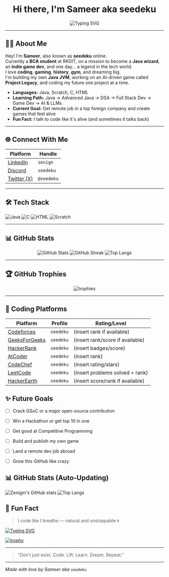 
<h1 align="center">Hi there, I'm Sameer aka seedeku</h1>
<p align="center">
  <img src="https://readme-typing-svg.demolab.com?font=Fira+Code&size=22&pause=1000&color=F78C6C&center=true&vCenter=true&width=440&lines=Oh+hi+there...;I+know+it's+a+pretty+boring+profile...;but+nice+to+see+you+here!" alt="Typing SVG" />
</p>

---

## 🙋‍♂️ About Me

Hey! I'm **Sameer**, also known as **seedeku** online.  
Currently a **BCA student** at RKGIT, on a mission to become a **Java wizard**, an **indie game dev**, and one day... a legend in the tech world.  
I love **coding**, **gaming**, **history**, **gym**, and dreaming big.  
I'm building my own **Java JVM**, working on an AI-driven game called **Project Legacy**, and coding my future one project at a time.

- **Languages:** Java, Scratch, C, HTML  
- **Learning Path:** Java → Advanced Java → DSA → Full Stack Dev → Game Dev → AI & LLMs  
- **Current Goal:** Get remote job in a top foreign company and create games that feel alive  
- **Fun Fact:** I talk to code like it's alive (and sometimes it talks back)

---

## 🌐 Connect With Me

| Platform | Handle |
|---------|--------|
| [LinkedIn](https://linkedin.com/in/zenign) | `zenign` |
| [Discord](https://discordapp.com/users/seedeku) | `seedeku` |
| [Twitter (X)](https://twitter.com/seedeku) | `@seedeku` |

---


## 🛠️ Tech Stack

![Java](https://img.shields.io/badge/Java-ED8B00?style=for-the-badge&logo=java&logoColor=white)
![C](https://img.shields.io/badge/C-00599C?style=for-the-badge&logo=c&logoColor=white)
![HTML](https://img.shields.io/badge/HTML-E34F26?style=for-the-badge&logo=html5&logoColor=white)
![Scratch](https://img.shields.io/badge/Scratch-FFA500?style=for-the-badge&logo=scratch&logoColor=white)

---

## 📊 GitHub Stats

<p align="center">
  <img src="https://github-readme-stats.vercel.app/api?username=seedeku&show_icons=true&theme=tokyonight" alt="GitHub Stats"/>
  <img src="https://github-readme-streak-stats.herokuapp.com?user=seedeku&theme=tokyonight" alt="GitHub Streak"/>
  <img src="https://github-readme-stats.vercel.app/api/top-langs/?username=seedeku&layout=compact&theme=tokyonight" alt="Top Langs"/>
</p>

---

## 🏆 GitHub Trophies

<p align="center">
  <img src="https://github-profile-trophy.vercel.app/?username=seedeku&theme=onestar&row=1&column=6" alt="trophies" />
</p>

---

## 🚀 Coding Platforms

| Platform | Profile | Rating/Level |
|----------|---------|--------------|
| [Codeforces](https://codeforces.com/profile/seedeku) | `seedeku` | (insert rank if available) |
| [GeeksForGeeks](https://auth.geeksforgeeks.org/user/seedeku) | `seedeku` | (insert rank/score if available) |
| [HackerRank](https://www.hackerrank.com/seedeku) | `seedeku` | (insert badges/score) |
| [AtCoder](https://atcoder.jp/users/seedeku) | `seedeku` | (insert rank) |
| [CodeChef](https://www.codechef.com/users/seedeku) | `seedeku` | (insert rating/stars) |
| [LeetCode](https://leetcode.com/seedeku) | `seedeku` | (insert problems solved + rank) |
| [HackerEarth](https://www.hackerearth.com/@seedeku) | `seedeku` | (insert score/rank if available) |

## ✨ Future Goals

- [ ] Crack GSoC or a major open-source contribution
- [ ] Win a Hackathon or get top 10 in one
- [ ] Get good at Competitive Programming
- [ ] Build and publish my own game
- [ ] Land a remote dev job abroad
- [ ] Grow this GitHub like crazy


## 📊 GitHub Stats (Auto-Updating)

![Zenigm's GitHub stats](https://github-readme-stats.vercel.app/api?username=zenigm&show_icons=true&theme=radical)
![Top Langs](https://github-readme-stats.vercel.app/api/top-langs/?username=zenigm&layout=compact&theme=radical)


## 🧠 Fun Fact
> I code like I breathe — natural and unstoppable 🌀


[![Typing SVG](https://readme-typing-svg.herokuapp.com?font=Fira+Code&duration=3000&pause=1000&color=F700DC&center=true&vCenter=true&width=450&lines=Hey+I'm+Sameer+(aka+Java+Bhai);I'm+a+coder%2C+gamer+%26+lover+of+chai;Currently+working+on+Project+Legacy)](https://git.io/typing-svg)

[![trophy](https://github-profile-trophy.vercel.app/?username=zenigm&theme=onedark)](https://github.com/ryo-ma/github-profile-trophy)

---

> “Don’t just exist. Code. Lift. Learn. Dream. Repeat.”

---

*Made with love by Sameer aka `seedeku`*




